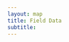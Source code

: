 ```yaml
---
layout: map
title: Field Data
subtitle: 
---
```



<head>
        <meta charset="utf-8" />
        <meta name="viewport" content="width=device-width, initial-scale=1.0">
        <link rel="stylesheet" href="/assets/css/leaflet.csscss/leaflet.css"/>
        <link rel="stylesheet" href="/assets/css/font-awesome.min.css"/>
        <link rel="stylesheet" href="/assets/css/leaflet.awesome-markers.css"/>
        <link rel="stylesheet" href="/assets/css/leaflet-sidebar.css"/>
        <style>
    #map {
        align-items: center;
        height: 500px;
        width: auto;
    }
        </style>
    </head>
    <body>
        <div id="map"></div>
        <script src="/assets/js/leaflet.js"></script>
        <script src="/assets/js/leaflet-sidebar.js"></script>
        <script src="/assets/js/leaflet.awesome-markers.min.js"></script>
        <script src="/assets/js/papaparse.min.js"></script>
        <script src="/assets/main.js"></script>
    </body>
</html>
